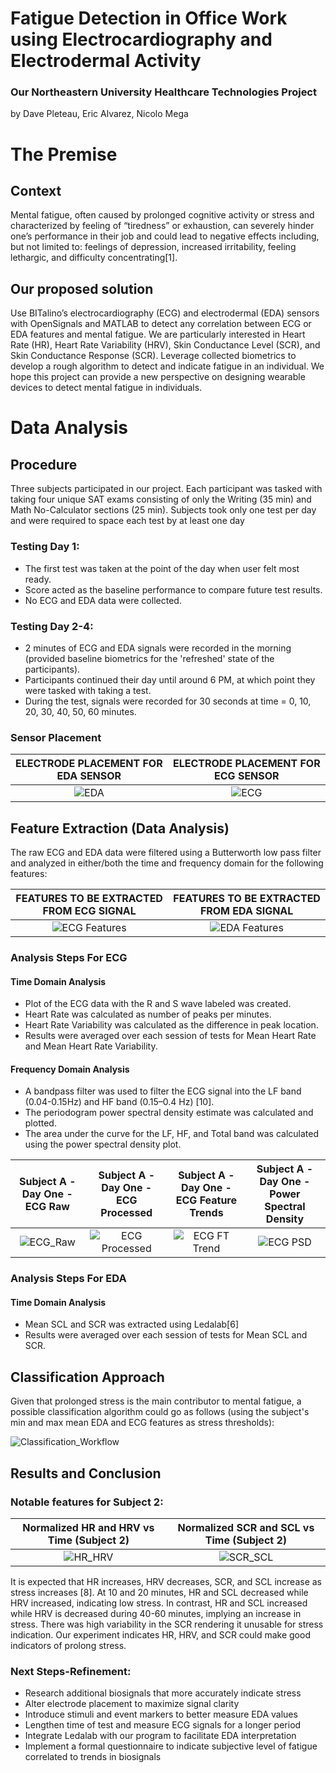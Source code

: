 # Fatigue Detection in Office Work using Electrocardiography and Electrodermal Activity
### Our Northeastern University Healthcare Technologies Project
by Dave Pleteau, Eric Alvarez, Nicolo Mega


# The Premise
## Context
Mental fatigue, often caused by prolonged cognitive activity or stress and characterized by feeling of “tiredness” or exhaustion, can severely hinder one’s performance in their job and could lead to negative effects including, but not limited to: feelings of depression, increased irritability, feeling lethargic, and difficulty concentrating[1].

## Our proposed solution
Use BITalino’s electrocardiography (ECG) and electrodermal (EDA) sensors with OpenSignals and MATLAB to detect any correlation between ECG or EDA features and mental fatigue. We are particularly interested in Heart Rate (HR), Heart Rate Variability (HRV), Skin Conductance Level (SCR), and Skin Conductance Response (SCR). Leverage collected biometrics to develop a rough algorithm to detect and indicate fatigue in an individual. We hope this project can provide a new perspective on designing wearable devices to detect mental fatigue in individuals.

# Data Analysis

## Procedure

Three subjects participated in our project. Each participant was tasked with taking four unique SAT exams consisting of only the Writing (35 min) and Math No-Calculator sections (25 min). Subjects took only one test per day and were required to space each test by at least one day

### Testing Day 1: 
* The first test was taken at the point of the day when user felt most ready. 
* Score acted as the baseline performance to compare future test results.
* No ECG and EDA data were collected.

### Testing Day 2-4:
* 2 minutes of ECG and EDA signals were recorded in the morning (provided baseline biometrics for the 'refreshed' state of the participants).
* Participants continued their day until around 6 PM, at which point they were tasked with taking a test.
* During the test, signals were recorded for 30 seconds at time = 0, 10, 20, 30, 40, 50, 60 minutes.

### Sensor Placement
ELECTRODE PLACEMENT FOR EDA SENSOR |  ELECTRODE PLACEMENT FOR ECG SENSOR
:-------------------------:|:-------------------------:
![EDA](https://raw.githubusercontent.com/pleteaud/Fatigue-and-Stress-Detection/main/Code%20%2B%20Data/EDA%20Sensor%20Placement.jpg) | ![ECG](https://raw.githubusercontent.com/pleteaud/Fatigue-and-Stress-Detection/main/Code%20%2B%20Data/ECG%20Sensor%20Placement.jpg)


## Feature Extraction (Data Analysis)
The raw ECG and EDA data were filtered using a Butterworth low pass filter and analyzed in either/both the time and frequency domain for the following features: 

FEATURES TO BE EXTRACTED FROM ECG SIGNAL |  FEATURES TO BE EXTRACTED FROM EDA SIGNAL
:-------------------------:|:-------------------------:
![ECG Features](https://raw.githubusercontent.com/pleteaud/Fatigue-and-Stress-Detection/main/Code%20%2B%20Data/Time%20and%20Frequency%20Domain%20Features%20to%20Be%20Extracted%20(ECG).jpg) | ![EDA Features](https://raw.githubusercontent.com/pleteaud/Fatigue-and-Stress-Detection/main/Code%20%2B%20Data/Time%20and%20Frequency%20Domain%20Features%20to%20Be%20Extracted%20(EDA).jpg)

### Analysis Steps For ECG
#### Time Domain Analysis
* Plot of the ECG data with the R and S wave labeled was created.
* Heart Rate was calculated as number of peaks per minutes.
* Heart Rate Variability was calculated as the difference in peak location.
* Results were averaged over each session of tests for Mean Heart Rate and Mean Heart Rate Variability.
#### Frequency Domain Analysis
* A bandpass filter was used to filter the ECG signal into the LF band (0.04-0.15Hz) and HF band (0.15–0.4 Hz) [10].
* The periodogram power spectral density estimate was calculated and plotted.
* The area under the curve for the LF, HF, and Total band was calculated using the power spectral density plot.

Subject A - Day One - ECG Raw |  Subject A - Day One - ECG Processed | Subject A - Day One - ECG Feature Trends | Subject A - Day One - Power Spectral Density
:-------------------------:|:-------------------------:|:-------------------------:|:-------------------------:
![ECG_Raw](https://github.com/pleteaud/Fatigue-and-Stress-Detection/blob/main/Code%20+%20Data/ECG%20Analysis/Images/Subject%20A%20-%20Day%20One%20-%20ECG%20Raw.jpg?raw=true) | ![ECG Processed](https://github.com/pleteaud/Fatigue-and-Stress-Detection/blob/main/Code%20+%20Data/ECG%20Analysis/Images/Subject%20A%20-%20Day%20One%20-%20ECG.jpg?raw=true) | ![ECG FT Trend](https://github.com/pleteaud/Fatigue-and-Stress-Detection/blob/main/Code%20+%20Data/ECG%20Analysis/Images/Subject%20A%20-%20Day%20One%20-%20Heart%20Trends.jpg?raw=true) | ![ECG PSD](https://github.com/pleteaud/Fatigue-and-Stress-Detection/blob/main/Code%20+%20Data/ECG%20Analysis/Images/Subject%20A%20-%20Day%20One%20-%20PSD.jpg?raw=true)

### Analysis Steps For EDA
#### Time Domain Analysis
* Mean SCL and SCR was extracted using Ledalab[6]
* Results were averaged over each session of tests for Mean SCL and SCR.

## Classification Approach
Given that prolonged stress is the main contributor to mental fatigue, a possible classification algorithm could go as follows (using the subject's min and max mean EDA and ECG features as stress thresholds):

![Classification_Workflow](https://github.com/pleteaud/Fatigue-and-Stress-Detection/blob/main/Code%20+%20Data/Possible%20Classification%20Workflow.jpg?raw=true)

## Results and Conclusion
### Notable features for Subject 2: 

Normalized HR and HRV vs Time (Subject 2) |  Normalized SCR and SCL vs Time (Subject 2)
:-------------------------:|:-------------------------:
![HR_HRV](https://github.com/pleteaud/Fatigue-and-Stress-Detection/blob/main/Code%20+%20Data/Normalized%20HR%20and%20HRV%20vs%20Time%20(Subject%202).jpg?raw=true) | ![SCR_SCL](https://github.com/pleteaud/Fatigue-and-Stress-Detection/blob/main/Code%20+%20Data/Normalized%20SCR%20and%20SCL%20vs%20Time%20(Subject%202).jpg?raw=true)

It is expected that HR increases, HRV decreases, SCR, and SCL increase as stress increases [8]. At 10 and 20 minutes, HR  and SCL decreased while HRV increased, indicating low stress. In contrast, HR and SCL increased while HRV is decreased during 40-60 minutes, implying an increase in stress. There was high variability in the SCR rendering it unusable for stress indication. Our experiment indicates HR, HRV, and SCR could make good indicators of prolong stress. 

### Next Steps-Refinement:
* Research additional biosignals that more accurately indicate stress
* Alter electrode placement to maximize signal clarity
* Introduce stimuli and event markers to better measure EDA values
* Lengthen time of test and measure ECG signals for a longer period
* Integrate Ledalab with our program to facilitate EDA interpretation
* Implement a formal questionnaire to indicate subjective level of fatigue correlated to trends in biosignals







